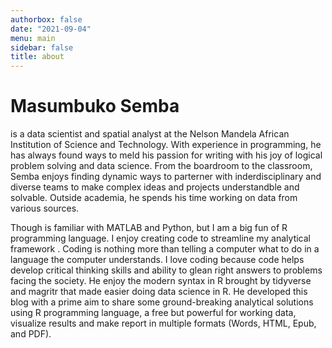 ```yaml
---
authorbox: false
date: "2021-09-04"
menu: main
sidebar: false
title: about
---
```


# Masumbuko Semba
is a data scientist and spatial analyst at the Nelson Mandela African Institution of Science and Technology. With experience in programming, he has always found ways to meld his passion for writing with his joy of logical problem solving and data science. From the boardroom to the classroom, Semba enjoys finding dynamic ways to parterner with inderdisciplinary and diverse teams to make complex ideas and projects understandble and solvable. Outside academia, he spends his time working on data from various sources. 

Though is familiar with MATLAB and Python, but I am a big fun of R programming language. I enjoy creating code to streamline my analytical framework . Coding is nothing more than telling a computer what to do in a language the computer understands. I love coding because code helps develop critical thinking skills and ability to glean right answers to problems facing the society. He enjoy the modern syntax in R brought by tidyverse and magritr that made easier doing data science in R. He developed this blog with a prime aim to  share some ground-breaking analytical solutions using R programming language, a free but powerful for working data, visualize results and make report in multiple formats (Words, HTML, Epub, and PDF). 
